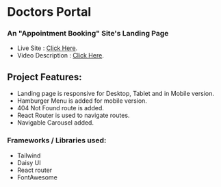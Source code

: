 # Doctors Portal

### An "Appointment Booking" Site's Landing Page

- Live Site : [Click Here](https://doctors-booking-page.netlify.app/).
- Video Description : [Click Here](https://drive.google.com/file/d/1Br-1u6j9ssb098OKzdQ0QmrlvC8_DDsR/view?usp=sharing).

## Project Features:

- Landing page is responsive for Desktop, Tablet and in Mobile version.
- Hamburger Menu is added for mobile version.
- 404 Not Found route is added.
- React Router is used to navigate routes.
- Navigable Carousel added.

### Frameworks / Libraries used:

- Tailwind
- Daisy UI
- React router
- FontAwesome
